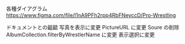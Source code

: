 各種ダイアグラム
https://www.figma.com/file/l1nA9PFh2rpp4RbFNeyccD/Pro-Wrestling

ドキュメントとの齟齬
写真を表示に変更
PictureURL に変更
Soure の削除
AlbumCollection.filterByWrestlerName に変更
表示選択に変更
